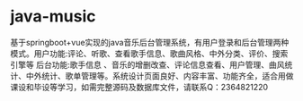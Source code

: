 # java-music
基于springboot+vue实现的java音乐后台管理系统，有用户登录和后台管理两种模式。用户功能:评论、听歌、查看歌手信息、歌曲风格、中外分类、评价、搜索引擎等 后台功能:歌手信息 、音乐的增删改查、评论信息查看、用户管理、曲风统计、中外统计、歌单管理等。系统设计页面良好、内容丰富、功能齐全，适合用做课设和毕设等学习，如需完整源码及数据库文件，请联系Q：2364821220
